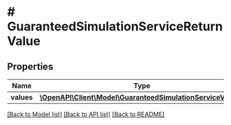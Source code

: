 # # GuaranteedSimulationServiceReturnValue

## Properties

Name | Type | Description | Notes
------------ | ------------- | ------------- | -------------
**values** | [**\OpenAPI\Client\Model\GuaranteedSimulationServiceValue[]**](GuaranteedSimulationServiceValue.md) |  | [optional]

[[Back to Model list]](../../README.md#models) [[Back to API list]](../../README.md#endpoints) [[Back to README]](../../README.md)
